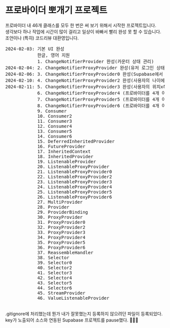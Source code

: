 # 프로바이더 뽀개기 프로젝트

프로바이더 내 46개 클래스를 모두 한 번은 써 보기 위해서 시작한 프로젝트입니다.<br>
생각보다 하나 작업에 시간이 많이 걸리고 일상이 바빠서 빨리 완성 못 할 수 있습니다.<br>
조언이나 (특히) 코드리뷰 대환영입니다.<br>
<pre>
2024-02-03: 기본 UI 완성
            한글, 영어 지원
            1. ChangeNotifierProvider 완성(카운터 상태 관리)
2024-02-04: 2. ChangeNotifierProxyProvider 완성(유저 로그인 상태 관리)
2024-02-06: 3. ChangeNotifierProxyProvider0 완성(Supabase에서 앱 실행 시 초기 유저 설정 값을 비동기적으로 받아 와서 앱 전체에 적용)
2024-02-10: 4. ChangeNotifierProxyProvider2 완성(사용자의 나이에 따라 다크 모드 설정 조절)
2024-02-11: 5. ChangeNotifierProxyProvider3 완성(사용자의 위치x해당 위치의 기온x기온에 따라 다른 이미지 적용)  
            6. ChangeNotifierProxyProvider4 (프로바이더를 4개 이상 사용하는 건 시간 관계 상 구현하지 않습니다)
            7. ChangeNotifierProxyProvider5 (프로바이더를 4개 이상 사용하는 건 시간 관계 상 구현하지 않습니다)
            8. ChangeNotifierProxyProvider6 (프로바이더를 4개 이상 사용하는 건 시간 관계 상 구현하지 않습니다)
            9. Consumer  
            10. Consumer2
            11. Consumer3
            12. Consumer4
            13. Consumer5
            14. Consumer6
            15. DeferredInheritedProvider
            16. FutureProvider
            17. InheritedContext
            18. InheritedProvider
            19. ListenableProvider
            20. ListenableProxyProvider
            21. ListenableProxyProvider0
            22. ListenableProxyProvider2
            23. ListenableProxyProvider3
            24. ListenableProxyProvider4
            25. ListenableProxyProvider5
            26. ListenableProxyProvider6
            27. MultiProvider 
            28. Provider
            29. ProviderBinding
            30. ProxyProvider
            31. ProxyProvider0
            32. ProxyProvider2
            33. ProxyProvider3
            34. ProxyProvider4
            35. ProxyProvider5
            36. ProxyProvider6
            37. ReassembleHandler
            38. Selector
            39. Selector0
            40. Selector2
            41. Selector3
            42. Selector4
            43. Selector5
            44. Selector6
            45. StreamProvider 
            46. ValueListenableProvider 
</pre>
<br>
.gitignore에 처리했는데 뭔가 내가 잘못했는지 등록하지 않으려던 파일이 등록되었다.<br>
key가 노출되어 소스와 연동된 Supabase 프로젝트를 pause했다. 🥹🥹🥹<br>
